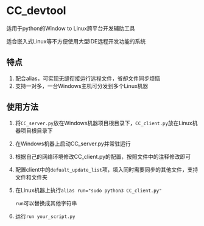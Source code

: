 # CC_devtool
适用于python的Window to Linux跨平台开发辅助工具

适合嵌入式Linux等不方便使用大型IDE远程开发功能的系统

## 特点

1. 配合alias，可实现无缝衔接运行远程文件，省却文件同步烦恼
2. 支持一对多，一台Windows主机可分发到多个Linux机器

## 使用方法

1. 将`CC_server.py`放在Windows机器项目根目录下，`CC_client.py`放在Linux机器项目根目录下
2. 在Windows机器上启动CC_server.py并常驻运行
3. 根据自己的网络环境修改CC_client.py的配置，按照文件中的注释修改即可
4. 配置client中的`defualt_update_list`项，填入同时需要同步的其他文件，支持文件和文件夹
5. 在Linux机器上执行`alias run="sudo python3 CC_client.py"`
    
    `run`可以替换成其他字符串
6. 运行`run your_script.py`